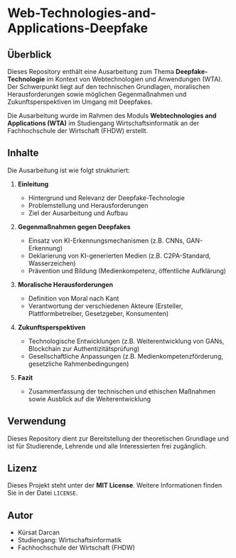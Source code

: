 # Web-Technologies-and-Applications-Deepfake
## Überblick

Dieses Repository enthält eine Ausarbeitung zum Thema **Deepfake-Technologie** im Kontext von Webtechnologien und Anwendungen (WTA). Der Schwerpunkt liegt auf den technischen Grundlagen, moralischen Herausforderungen sowie möglichen Gegenmaßnahmen und Zukunftsperspektiven im Umgang mit Deepfakes.

Die Ausarbeitung wurde im Rahmen des Moduls **Webtechnologies and Applications (WTA)** im Studiengang Wirtschaftsinformatik an der Fachhochschule der Wirtschaft (FHDW) erstellt.

## Inhalte

Die Ausarbeitung ist wie folgt strukturiert:

1. **Einleitung**
   - Hintergrund und Relevanz der Deepfake-Technologie
   - Problemstellung und Herausforderungen
   - Ziel der Ausarbeitung und Aufbau

2. **Gegenmaßnahmen gegen Deepfakes**
   - Einsatz von KI-Erkennungsmechanismen (z.B. CNNs, GAN-Erkennung)
   - Deklarierung von KI-generierten Medien (z.B. C2PA-Standard, Wasserzeichen)
   - Prävention und Bildung (Medienkompetenz, öffentliche Aufklärung)

3. **Moralische Herausforderungen**
   - Definition von Moral nach Kant
   - Verantwortung der verschiedenen Akteure (Ersteller, Plattformbetreiber, Gesetzgeber, Konsumenten)

4. **Zukunftsperspektiven**
   - Technologische Entwicklungen (z.B. Weiterentwicklung von GANs, Blockchain zur Authentizitätsprüfung)
   - Gesellschaftliche Anpassungen (z.B. Medienkompetenzförderung, gesetzliche Rahmenbedingungen)

5. **Fazit**
   - Zusammenfassung der technischen und ethischen Maßnahmen sowie Ausblick auf die Weiterentwicklung

## Verwendung

Dieses Repository dient zur Bereitstellung der theoretischen Grundlage und ist für Studierende, Lehrende und alle Interessierten frei zugänglich.

## Lizenz

Dieses Projekt steht unter der **MIT License**. Weitere Informationen finden Sie in der Datei `LICENSE`.

## Autor

- Kürsat Darcan  
- Studiengang: Wirtschaftsinformatik  
- Fachhochschule der Wirtschaft (FHDW)
